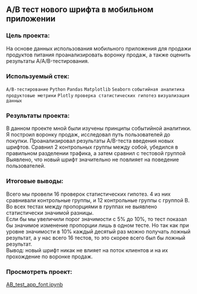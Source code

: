 ## A/B тест нового шрифта в мобильном приложении 
  
### Цель проекта:  
На основе данных использования мобильного приложения для продажи продуктов питания проанализировать воронку продаж, а также оценить результаты A/A/B-тестирования.   
  
### Используемый стек:  
`A/B-тестирование` `Python` `Pandas` `Matplotlib` `Seaborn` `событийная аналитика` `продуктовые метрики` `Plotly` `проверка статистических гипотез` `визуализация данных`  
  
### Результаты проекта:  
В данном проекте мной были изучены принципы событийной аналитики. Я построил
воронку продаж, исследовал путь пользователей до покупки. Проанализировал
результаты A/B-теста введения новых шрифтов. Сравнил 2 контрольных группы между
собой, убедился в правильном разделении трафика, а затем сравнил с тестовой группой
Выявлено, что новый шрифт значительно не повлияет на поведение пользователей.

### Итоговые выводы:  
Всего мы провели 16 проверок статистических гипотез. 4 из них сравнивали контрольные группы, и 12 контрольные группы с группой B. Во всех тестах между пропорциями в группах не выявлено статистически значимой разницы.  
Если бы мы увеличили порог значимости с 5% до 10%, то тест показал бы значимое изменение пропорции лишь в одном тесте. Но так как при уровне значимости в 10% каждый десятый раз можно получать ложный результат, а у нас всего 16 тестов, то это скорее всего был бы ложный результат.  
Вывод: новый шрифт никак не влияет на поток клиентов и на их прохождение по воронке продаж.
  
### Просмотреть проект:
[AB_test_app_font.ipynb](https://github.com/AndreyPlyasov/data_analyst_portfolio/blob/main/AB_test_app_font/AB_test_app_font.ipynb) 

